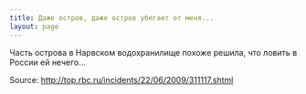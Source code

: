 ```yaml
---
title: Даже остров, даже остров убегает от меня...
layout: page 
---
```

Часть острова в Нарвском водохранилище похоже решила, что ловить в России ей нечего...

Source: http://top.rbc.ru/incidents/22/06/2009/311117.shtml 
